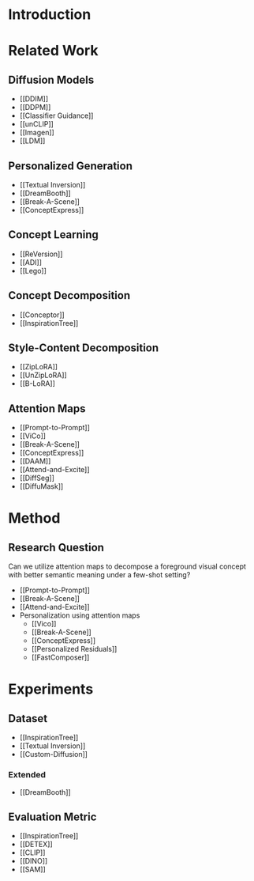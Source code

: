 # Introduction
# Related Work
## Diffusion Models
 - [[DDIM]]
 - [[DDPM]]
 - [[Classifier Guidance]]
 - [[unCLIP]]
 - [[Imagen]]
 - [[LDM]]
## Personalized Generation
- [[Textual Inversion]]
- [[DreamBooth]]
- [[Break-A-Scene]]
- [[ConceptExpress]]
## Concept Learning
- [[ReVersion]]
- [[ADI]]
- [[Lego]]
## Concept Decomposition
- [[Conceptor]]
- [[InspirationTree]]
## Style-Content Decomposition
- [[ZipLoRA]]
- [[UnZipLoRA]]
- [[B-LoRA]]
## Attention Maps
- [[Prompt-to-Prompt]]
- [[ViCo]]
- [[Break-A-Scene]]
- [[ConceptExpress]]
- [[DAAM]]
- [[Attend-and-Excite]]
- [[DiffSeg]]
- [[DiffuMask]]
# Method
## Research Question
Can we utilize attention maps to decompose a foreground visual concept with better semantic meaning under a few-shot setting?
- [[Prompt-to-Prompt]]
- [[Break-A-Scene]]
- [[Attend-and-Excite]]
- Personalization using attention maps
	- [[Vico]]
	- [[Break-A-Scene]]
	- [[ConceptExpress]]
	- [[Personalized Residuals]]
	- [[FastComposer]]
# Experiments
## Dataset
- [[InspirationTree]]
- [[Textual Inversion]]
- [[Custom-Diffusion]]
### Extended
- [[DreamBooth]]
## Evaluation Metric
- [[InspirationTree]]
- [[DETEX]]
- [[CLIP]]
- [[DINO]]
- [[SAM]]